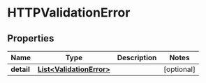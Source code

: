 # HTTPValidationError

## Properties

| Name       | Type                                                  | Description | Notes      |
| ---------- | ----------------------------------------------------- | ----------- | ---------- |
| **detail** | [**List&lt;ValidationError&gt;**](ValidationError.md) |             | [optional] |

